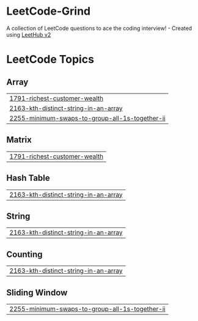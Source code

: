 # LeetCode-Grind
A collection of LeetCode questions to ace the coding interview! - Created using [LeetHub v2](https://github.com/arunbhardwaj/LeetHub-2.0)

<!---LeetCode Topics Start-->
# LeetCode Topics
## Array
|  |
| ------- |
| [1791-richest-customer-wealth](https://github.com/bsimonson1/LeetCode-Grind/tree/master/1791-richest-customer-wealth) |
| [2163-kth-distinct-string-in-an-array](https://github.com/bsimonson1/LeetCode-Grind/tree/master/2163-kth-distinct-string-in-an-array) |
| [2255-minimum-swaps-to-group-all-1s-together-ii](https://github.com/bsimonson1/LeetCode-Grind/tree/master/2255-minimum-swaps-to-group-all-1s-together-ii) |
## Matrix
|  |
| ------- |
| [1791-richest-customer-wealth](https://github.com/bsimonson1/LeetCode-Grind/tree/master/1791-richest-customer-wealth) |
## Hash Table
|  |
| ------- |
| [2163-kth-distinct-string-in-an-array](https://github.com/bsimonson1/LeetCode-Grind/tree/master/2163-kth-distinct-string-in-an-array) |
## String
|  |
| ------- |
| [2163-kth-distinct-string-in-an-array](https://github.com/bsimonson1/LeetCode-Grind/tree/master/2163-kth-distinct-string-in-an-array) |
## Counting
|  |
| ------- |
| [2163-kth-distinct-string-in-an-array](https://github.com/bsimonson1/LeetCode-Grind/tree/master/2163-kth-distinct-string-in-an-array) |
## Sliding Window
|  |
| ------- |
| [2255-minimum-swaps-to-group-all-1s-together-ii](https://github.com/bsimonson1/LeetCode-Grind/tree/master/2255-minimum-swaps-to-group-all-1s-together-ii) |
<!---LeetCode Topics End-->